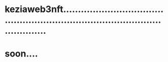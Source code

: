 # keziaweb3nft.....................................................................................................
# soon....
